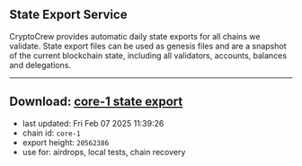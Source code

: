 ## State Export Service
CryptoCrew provides automatic daily state exports for all chains we validate. State export files can be used as genesis files and are a snapshot of the current blockchain state, including all validators, accounts, balances and delegations.

---
**Download: [core-1 state export](https://dl-eu2.ccvalidators.com/SERVICE/persistence/core-1_export_20562386.json)**
---

- last updated: Fri Feb 07 2025 11:39:26
- chain id: `core-1`
- export height: `20562386`
- use for: airdrops, local tests, chain recovery
